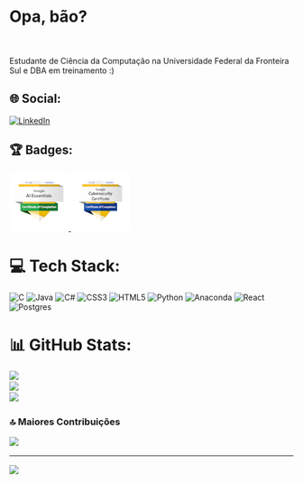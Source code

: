 # Opa, bão?
<br><br>
Estudante de Ciência da Computação na Universidade Federal da Fronteira Sul e DBA em treinamento :)

## 🌐 Social:
[![LinkedIn](https://img.shields.io/badge/LinkedIn-%230077B5.svg?logo=linkedin&logoColor=white)](https://linkedin.com/in/gustavo-botezini-0144a32b6) 

## 🏆 Badges:
<a href="https://www.credly.com/badges/f417ce01-f91e-4cde-a3bc-154e5d188329/public_url">
  <img src="./google-ai-essentials-v1.png" width="105"/>
</a>

<a href="https://www.credly.com/badges/80c4c20b-901a-4bd8-9282-839b9fa41f14/public_url">
  <img src="./google-cybersecurity-professional-certificate-v2.png" width="105"/>
</a>



# 💻 Tech Stack:
![C](https://img.shields.io/badge/c-%2300599C.svg?style=for-the-badge&logo=c&logoColor=white) ![Java](https://img.shields.io/badge/java-%23ED8B00.svg?style=for-the-badge&logo=openjdk&logoColor=white) ![C#](https://img.shields.io/badge/c%23-%23239120.svg?style=for-the-badge&logo=csharp&logoColor=white) ![CSS3](https://img.shields.io/badge/css3-%231572B6.svg?style=for-the-badge&logo=css3&logoColor=white) ![HTML5](https://img.shields.io/badge/html5-%23E34F26.svg?style=for-the-badge&logo=html5&logoColor=white) ![Python](https://img.shields.io/badge/python-3670A0?style=for-the-badge&logo=python&logoColor=ffdd54) ![Anaconda](https://img.shields.io/badge/Anaconda-%2344A833.svg?style=for-the-badge&logo=anaconda&logoColor=white) ![React](https://img.shields.io/badge/react-%2320232a.svg?style=for-the-badge&logo=react&logoColor=%2361DAFB) ![Postgres](https://img.shields.io/badge/postgres-%23316192.svg?style=for-the-badge&logo=postgresql&logoColor=white)
# 📊 GitHub Stats:
![](https://github-readme-stats.vercel.app/api?username=HochBr&theme=prussian&hide_border=false&include_all_commits=true&count_private=true)<br/>
![](https://github-readme-streak-stats.herokuapp.com/?user=HochBr&theme=prussian&hide_border=false)<br/>
![](https://github-readme-stats.vercel.app/api/top-langs/?username=HochBr&theme=prussian&hide_border=false&include_all_commits=true&count_private=true&layout=compact)

### 🔝 Maiores Contribuições 
![](https://github-contributor-stats.vercel.app/api?username=HochBr&limit=5&theme=prussian&combine_all_yearly_contributions=true)

---
<div>
  <img align="center" src="https://visitcount.itsvg.in/api?id=HochBr&icon=2&color=0)](https://visitcount.itsvg.in">
</div>
<!-- Proudly created with GPRM ( https://gprm.itsvg.in ) -->
